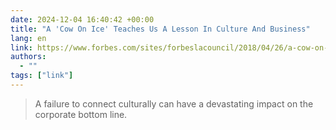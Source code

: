 ```yaml
---
date: 2024-12-04 16:40:42 +00:00
title: "A 'Cow On Ice' Teaches Us A Lesson In Culture And Business"
lang: en
link: https://www.forbes.com/sites/forbeslacouncil/2018/04/26/a-cow-on-ice-teaches-us-a-lesson-in-culture-and-business/
authors:
  - ""
tags: ["link"]
---
```



> A failure to connect culturally can have a devastating impact on the corporate bottom line.
